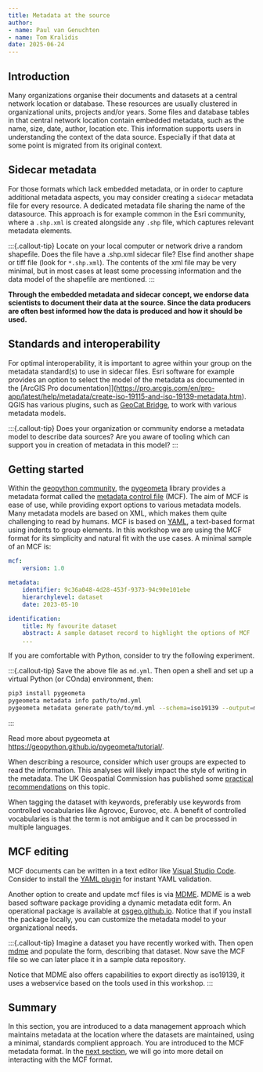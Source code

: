 ```yaml
---
title: Metadata at the source
author: 
- name: Paul van Genuchten 
- name: Tom Kralidis
date: 2025-06-24
---
```


## Introduction

Many organizations organise their documents and datasets at a central network location or database. These resources are usually clustered in organizational units, projects and/or years. Some files and database tables in that central network location contain embedded metadata, such as the name, size, date, author, location etc. This information supports users in understanding the context of the data source. Especially if that data at some point is migrated from its original context.

## Sidecar metadata

For those formats which lack embedded metadata, or in order to capture additional metadata aspects, you may consider creating a `sidecar` metadata file for every resource. A dedicated metadata file sharing the name of the datasource. This approach is for example common in the Esri community, where a `.shp.xml` is created alongside any `.shp` file, which captures relevant metadata elements.

:::{.callout-tip}
Locate on your local computer or network drive a random shapefile. Does the file have a .shp.xml sidecar file? Else find another shape or tiff file (look for `*.shp.xml`). The contents of the xml file may be very minimal, but in most cases at least some processing information and the data model of the shapefile are mentioned. 
:::

**Through the embedded metadata and sidecar concept, we endorse data scientists to document their data at the source. Since the data producers are often best informed how the data is produced and how it should be used.** 

## Standards and interoperability

For optimal interoperability, it is important to agree within your group on the metadata standard(s) to use in sidecar files. Esri software for example provides an option to select the model of the metadata as documented in the [ArcGIS Pro documentation]](https://pro.arcgis.com/en/pro-app/latest/help/metadata/create-iso-19115-and-iso-19139-metadata.htm). QGIS has various plugins, such as [GeoCat Bridge](https://plugins.qgis.org/plugins/geocatbridge/), to work with various metadata models.

:::{.callout-tip}
Does your organization or community endorse a metadata model to describe data sources?
Are you aware of tooling which can support you in creation of metadata in this model?
:::

## Getting started

Within the [geopython community](https://geopython.github.io), the [pygeometa](https://geopython.github.io/pygeometa) library provides a metadata format called the [metadata control file](https://geopython.github.io/pygeometa/reference/mcf) (MCF). The aim of MCF is ease of use, while providing export options to various metadata models. Many metadata models are based on XML, which makes them quite challenging to read by humans. MCF is based on [YAML](https://www.yaml.io/spec/), a text-based format using indents to group elements. In this workshop we are using the MCF format for its simplicity and natural fit with the use cases. A minimal sample of an MCF is:

```yaml
mcf:
    version: 1.0

metadata:
    identifier: 9c36a048-4d28-453f-9373-94c90e101ebe
    hierarchylevel: dataset
    date: 2023-05-10

identification:
    title: My favourite dataset
    abstract: A sample dataset record to highlight the options of MCF
    ...
```

If you are comfortable with Python, consider to try the following experiment.

:::{.callout-tip}
Save the above file as `md.yml`. Then open a shell and set up a virtual Python (or COnda) environment, then:

```bash
pip3 install pygeometa
pygeometa metadata info path/to/md.yml
pygeometa metadata generate path/to/md.yml --schema=iso19139 --output=md.xml
```
:::

Read more about pygeometa at <https://geopython.github.io/pygeometa/tutorial/>.

When describing a resource, consider which user groups are expected to read the information. This analyses will likely impact the style of writing in the metadata. The UK Geospatial Commission has published some [practical recommendations](https://www.gov.uk/government/publications/search-engine-optimisation-for-publishers-best-practice-guide) on this topic.

When tagging the dataset with keywords, preferably use keywords from controlled vocabularies like Agrovoc, Eurovoc, etc. A benefit of controlled vocabularies is that the term is not ambigue and it can be processed in multiple languages. 

## MCF editing

MCF documents can be written in a text editor like [Visual Studio Code](https://code.visualstudio.com). Consider to install the [YAML plugin](https://marketplace.visualstudio.com/items?itemName=redhat.vscode-yaml) for instant YAML validation. 

Another option to create and update mcf files is via [MDME](https://github.com/osgeo/mdme). MDME is a web based software package providing a dynamic metadata edit form. An operational package is available at [osgeo.github.io](https://osgeo.github.io/mdme). Notice that if you install the package locally, you can customize the metadata model to your organizational needs.

:::{.callout-tip}
Imagine a dataset you have recently worked with. Then open [mdme](https://osgeo.github.io/mdme) and populate the form, describing that dataset. Now save the MCF file so we can later place it in a sample data repository. 

Notice that MDME also offers capabilities to export directly as iso19139, it uses a webservice based on the tools used in this workshop.
:::

## Summary

In this section, you are introduced to a data management approach which maintains metadata at the location where the datasets are maintained, using a minimal, standards complient approach. You are introduced to the MCF metadata format. In the [next section](./2-interact-with-data-repositories.md), we will go into more detail on interacting with the MCF format.
